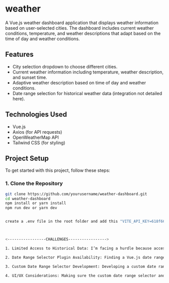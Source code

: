 # weather

A Vue.js weather dashboard application that displays weather information based on user-selected cities. The dashboard includes current weather conditions, temperature, and weather descriptions that adapt based on the time of day and weather conditions.

## Features

- City selection dropdown to choose different cities.
- Current weather information including temperature, weather description, and sunset time.
- Adaptive weather description based on time of day and weather conditions.
- Date range selection for historical weather data (integration not detailed here).

## Technologies Used

- Vue.js
- Axios (for API requests)
- OpenWeatherMap API
- Tailwind CSS (for styling)

## Project Setup

To get started with this project, follow these steps:

### 1. Clone the Repository

```bash
git clone https://github.com/yourusername/weather-dashboard.git
cd weather-dashboard
npm install or yarn install
npm run dev or yarn dev


create a .env file in the root folder and add this "VITE_API_KEY=618f66329067ec213c2fa04518664ac7"



<-----------------CHALLENGES----------------->

1. Limited Access to Historical Data: I’m facing a hurdle because accessing historical weather data requires a paid API version, which I might not be able to afford. This limitation means I need to adjust my feature set or find alternative ways to offer historical insights.

2. Date Range Selector Plugin Availability: Finding a Vue.js date range selector plugin that matches my design requirements has been difficult. If I can’t find a suitable plugin, I’ll have to create a custom one, which could be quite time-consuming and complex.

3. Custom Date Range Selector Development: Developing a custom date range selector from scratch is challenging and will take significant time. I’ll need to handle everything from date validation to user interface design and integration with the weather data fetching logic.

4. UI/UX Considerations: Making sure the custom date range selector and other UI elements are user-friendly and fit my design requirements will require careful attention and testing.